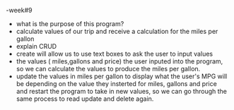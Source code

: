 -week#9
- what is the purpose of this program?
- calculate values of our trip and receive a calculation for the miles per gallon
-  explain CRUD
- create will allow us to use text boxes to ask the user to input values
- the values ( miles,gallons and price) the user inputed into the program, so we can calculate the values to produce the miles per gallon.
- update the values in miles per gallon to display what the user's MPG will be depending on the value they insterted for miles, gallons and price and restart the program to take in new values, so we can go through the same process to read update and delete again.